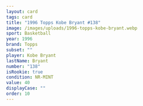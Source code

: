 ```yaml
---
layout: card
tags: card
title: "1996 Topps Kobe Bryant #138"
image: /images/uploads/1996-topps-kobe-bryant.webp
sport: Basketball
year: 1996
brand: Topps
subset: ""
player: Kobe Bryant
lastName: Bryant
number: "138"
isRookie: true
condition: NR-MINT
value: 40
displayCase: ""
order: 10
---
```

